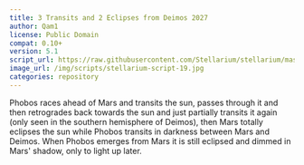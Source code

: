 ```yaml
---
title: 3 Transits and 2 Eclipses from Deimos 2027
author: Qam1
license: Public Domain
compat: 0.10+
version: 5.1
script_url: https://raw.githubusercontent.com/Stellarium/stellarium/master/scripts/phobos_phun_5.ssc
image_url: /img/scripts/stellarium-script-19.jpg
categories: repository
---
```

Phobos races ahead of Mars and transits the sun, passes through it and then retrogrades back towards the sun and just partially transits it again (only seen in the southern hemisphere of Deimos), then Mars totally eclipses the sun while Phobos transits in darkness between Mars and Deimos. When Phobos emerges from Mars it is still eclipsed and dimmed in Mars' shadow, only to light up later.